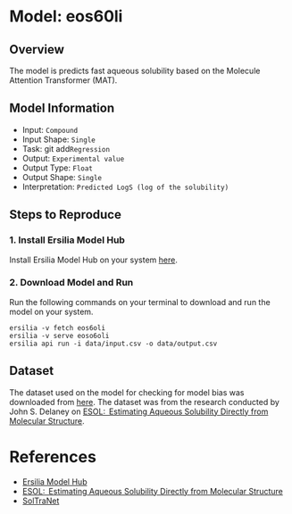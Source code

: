 # Model: eos60li 

## Overview
The model is predicts fast aqueous solubility based on the Molecule Attention Transformer (MAT). 

## Model Information
- Input: `Compound`
- Input Shape: `Single`
- Task: git add`Regression`
- Output: `Experimental value`
- Output Type: `Float`
- Output Shape: `Single`
- Interpretation: `Predicted LogS (log of the solubility)`


## Steps to Reproduce
### 1. Install Ersilia Model Hub
Install Ersilia Model Hub on your system [here](https://ersilia.gitbook.io/ersilia-book/ersilia-model-hub/installation).

### 2. Download Model and Run
Run the following commands on your terminal to download and run the model on your system.

```
ersilia -v fetch eos6oli
ersilia -v serve eoso6oli
ersilia api run -i data/input.csv -o data/output.csv
```

## Dataset
The dataset used on the model for checking for model bias was downloaded from [here](https://raw.githubusercontent.com/dataprofessor/data/master/delaney.csv). The dataset was from the research conducted by John S. Delaney on [ESOL:  Estimating Aqueous Solubility Directly from Molecular Structure](https://pubs.acs.org/doi/10.1021/ci034243x).

# References
- [Ersilia Model Hub](https://ersilia.gitbook.io/ersilia-book/ersilia-model-hub/installation)
- [ESOL:  Estimating Aqueous Solubility Directly from Molecular Structure](https://pubs.acs.org/doi/10.1021/ci034243x)
- [SolTraNet](https://www.ncbi.nlm.nih.gov/pmc/articles/PMC8900744/)